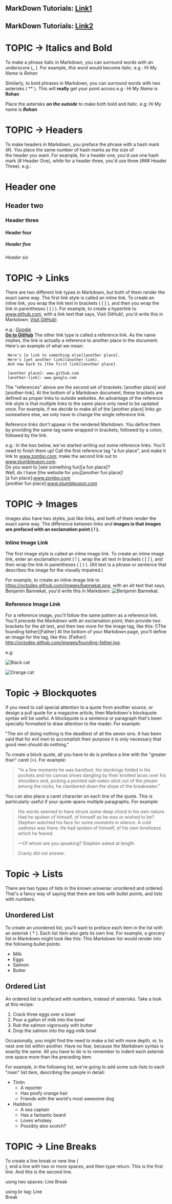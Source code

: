 ## MarkDown Tutorials: [Link1](https://www.markdowntutorial.com)
## MarkDown Tutorials: [Link2](https://www.markdownguide.org/basic-syntax/)


# TOPIC -> Italics and Bold
To make a phrase italic in Markdown, you can surround words with an underscore (_ ). For example, _this_ word would become italic.
e.g : Hi My _Name_ is _Rohan_

Similarly, to bold phrases in Markdown, you can surround words with two asterisks ( ** ). This will **really** get your point across
e.g : Hi My _Name_ is **Rohan**

Place the asterisks **_on the outside_** to make both bold and italic.
e.g: Hi My name is **_Rohan_**

# TOPIC -> Headers
To make headers in Markdown, you preface the phrase with a hash mark (#). You place the same number of hash marks as the size of  
the header you want. 
For example, for a header one, you'd use one hash mark (# Header One), while for a header three, you'd use three (### Header Three).
e.g.:
# Header one
## Header two
### Header three
#### Header four
##### Header five
###### Header six

# TOPIC -> Links 
There are two different link types in Markdown, but both of them render the exact same way. The first link style is called an 
inline link. To create an inline link, you wrap the link text in brackets ( [ ] ), and then you wrap the link in 
parentheses ( ( ) ). For example, to create a hyperlink to www.github.com, with a link 
text that says, Visit GitHub!, you'd write this in Markdown: [Visit GitHub!](www.github.com).

e.g.: 
[Google](www.google.com)  
[**Go to GitHub**](www.github.com)
The other link type is called a reference link. As the name implies, the link is actually a reference to another place in the document. Here's an example of what we mean:

     Here's [a link to something else][another place].
     Here's [yet another link][another-link].
     And now back to [the first link][another place].

     [another place]: www.github.com
     [another-link]: www.google.com
  
The "references" above are the second set of brackets: [another place] and [another-link]. At the bottom of a Markdown document, these brackets are defined as proper links to outside websites. An advantage of the reference link style is that multiple links to the same place only need to be updated once. For example, if we decide to make all of the [another place] links go somewhere else, we only have to change the single reference link.

Reference links don't appear in the rendered Markdown. You define them by providing the same tag name wrapped in brackets, followed by a colon, followed by the link.

e.g.:
In the box below, we've started writing out some reference links. You'll need to finish them up! Call the first reference tag "a fun place", and make it link to www.zombo.com; make the second link out to www.stumbleupon.com.
<br>
Do you want to [see something fun][a fun place]?
<br>
Well, do I have [the website for you][another fun place]!
<br>
[a fun place]:www.zombo.com
<br>
[another fun place]:www.stumbleupon.com 

# TOPIC -> Images
Images also have two styles, just like links, and both of them render the exact same way. The difference between links and **images is that images are prefaced with an exclamation point ( ! ).**

### Inline Image Link
The first image style is called an inline image link. To create an inline image link, enter an exclamation point ( ! ), wrap the alt text in brackets ( [ ] ), and then wrap the link in parentheses ( ( ) ). (Alt text is a phrase or sentence that describes the image for the visually impaired.)

For example, to create an inline image link to https://octodex.github.com/images/bannekat.png, with an alt text that says, Benjamin Bannekat, you'd write this in Markdown: ![Benjamin Bannekat](https://octodex.github.com/images/bannekat.png).

### Reference Image Link
For a reference image, you'll follow the same pattern as a reference link. You'll precede the Markdown with an exclamation point, then provide two brackets for the alt text, and then two more for the image tag, like this: 
![The founding father][Father] At the bottom of your Markdown page, you'll define an image for the tag, like this: [Father]: http://octodex.github.com/images/founding-father.jpg.

e.g: 

![Black cat][Black]

![Orange cat][Orange]

[Black]: https://upload.wikimedia.org/wikipedia/commons/a/a3/81_INF_DIV_SSI.jpg
[Orange]:http://icons.iconarchive.com/icons/google/noto-emoji-animals-nature/256/22221-cat-icon.png

# Topic -> Blockquotes
If you need to call special attention to a quote from another source, or design a pull quote for a magazine article, then Markdown's blockquote syntax will be useful. A blockquote is a sentence or paragraph that's been specially formatted to draw attention to the reader. For example:

"The sin of doing nothing is the deadliest of all the seven sins. It has been said that for evil men to accomplish their purpose it is only necessary that good men should do nothing."

To create a block quote, all you have to do is preface a line with the "greater than" caret (>). For example:

> "In a few moments he was barefoot, his stockings folded in his pockets and his
  canvas shoes dangling by their knotted laces over his shoulders and, picking a
  pointed salt-eaten stick out of the jetsam among the rocks, he clambered down
  the slope of the breakwater."

You can also place a caret character on each line of the quote. This is particularly useful if your quote spans multiple paragraphs. For example:

> His words seemed to have struck some deep chord in his own nature. Had he spoken
of himself, of himself as he was or wished to be? Stephen watched his face for some
moments in silence. A cold sadness was there. He had spoken of himself, of his own
loneliness which he feared.
>
> —Of whom are you speaking? Stephen asked at length.
>
> Cranly did not answer.
# Topic -> Lists
There are two types of lists in the known universe: unordered and ordered. That's a fancy way of saying that there are lists with bullet points, and lists with numbers.

## Unordered List
To create an unordered list, you'll want to preface each item in the list with an asterisk ( * ). Each list item also gets its own line. For example, a grocery list in Markdown might look like this:
This Markdown list would render into the following bullet points:

* Milk
* Eggs
* Salmon
* Butter
## Ordered List
An ordered list is prefaced with numbers, instead of asterisks. Take a look at this recipe:

1. Crack three eggs over a bowl
2. Pour a gallon of milk into the bowl
3. Rub the salmon vigorously with butter
4. Drop the salmon into the egg-milk bowl

Occasionally, you might find the need to make a list with more depth, or, to nest one list within another. Have no fear, because the Markdown syntax is exactly the same. All you have to do is to remember to indent each asterisk one space more than the preceding item.

For example, in the following list, we're going to add some sub-lists to each "main" list item, describing the people in detail:

* Tintin
   * A reporter
   * Has poofy orange hair
   * Friends with the world's most awesome dog
* Haddock
   * A sea captain
   * Has a fantastic beard
   * Loves whiskey
   * Possibly also scotch?
# TOPIC -> Line Breaks
To create a line break or new line ( <br> ), end a line with two or more spaces, and then type return. This is the first line. And this is the second line.

using two spaces: Line   Break  

using br tag: Line<br>Break

